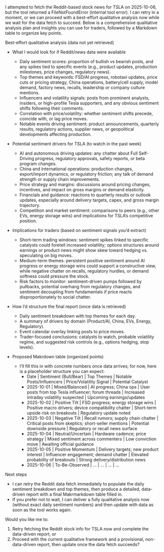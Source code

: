 I attempted to fetch the Reddit-based stock news for TSLA on 2025-10-06, but the tool returned a FileNotFoundError (internal tool error). I can retry in a moment, or we can proceed with a best-effort qualitative analysis now while we wait for the data fetch to succeed. Below is a comprehensive qualitative analysis plan and insights you can use for traders, followed by a Markdown table to organize key points.

Best-effort qualitative analysis (data not yet retrieved)
- What I would look for if Reddit/news data were available
  - Daily sentiment scores: proportion of bullish vs bearish posts, and any spikes tied to specific events (e.g., product updates, production milestones, price changes, regulatory news).
  - Top themes and keywords: FSD/AI progress, robotaxi updates, price cuts or pricing strategy, China operations, battery/cell supply, model demand, factory news, recalls, leadership or company culture mentions.
  - Influencers and volatility signals: posts from prominent analysts, insiders, or high-profile Tesla supporters, and any obvious sentiment shifts following their comments.
  - Correlation with price/volatility: whether sentiment shifts precede, coincide with, or lag price moves.
  - Notable events driving sentiment: product announcements, quarterly results, regulatory actions, supplier news, or geopolitical developments affecting production.

- Potential sentiment drivers for TSLA (to watch in the past week)
  - AI and autonomous driving updates: any chatter about Full Self-Driving progress, regulatory approvals, safety reports, or beta program changes.
  - China and international operations: production changes, export/import dynamics, or regulatory friction; any talk of demand strength or supply chain improvements.
  - Price strategy and margins: discussions around pricing changes, incentives, and impact on gross margins or demand elasticity.
  - Financials and guidance: reactions to quarterly results or outlook updates, especially around delivery targets, capex, and gross margin trajectory.
  - Competition and market sentiment: comparisons to peers (e.g., other EVs, energy storage wins) and implications for TSLA’s competitive position.

- Implications for traders (based on sentiment signals you’d extract)
  - Short-term trading windows: sentiment spikes linked to specific catalysts could foretell increased volatility; options structures around earnings or product news might show skew toward hedging vs. speculating on big moves.
  - Medium-term themes: persistent positive sentiment around AI progress or energy storage wins could support a constructive view, while negative chatter on recalls, regulatory hurdles, or demand softness could pressure the stock.
  - Risk factors to monitor: sentiment-driven pumps followed by pullbacks, potential overhang from regulatory changes, and sentiment decoupling from fundamentals if price reacts disproportionately to social chatter.

- How I’d structure the final report (once data is retrieved)
  - Daily sentiment breakdown with top themes for each day.
  - A summary of drivers by domain (Product/AI, China, EVs, Energy, Regulatory).
  - Event calendar overlay linking posts to price moves.
  - Trader-focused conclusions: catalysts to watch, probable volatility regime, and suggested risk controls (e.g., options hedging, stop levels).

- Proposed Makrdown table (organized points)
  - I’ll fill this in with concrete numbers once data arrives; for now, here is a placeholder structure you can expect:
    - Date | Sentiment (Bull/Bear) | Top Themes | Notable Posts/Influencers | Price/Volatility Signal | Potential Catalyst
    - 2025-10-01 | Mixed/Balanced | AI progress; China ops | User posts from top Tesla influencer; forum threads | Increased intraday volatility suspected | Upcoming earnings/updates
    - 2025-10-02 | Positive Tilt | FSD progress; energy storage wins | Positive macro drivers; device compatibility chatter | Short-term upside risk on breakouts | Regulatory update noted
    - 2025-10-03 | Negative Tilt | Recall rumors; supply chain chatter | Critical posts from skeptics; short-seller mentions | Potential downside pressure | Regulatory or recall news surface
    - 2025-10-04 | Neutral/Uncertain | Hardware cadence; price strategy | Mixed sentiment across commenters | Low conviction move | Awaiting official guidance
    - 2025-10-05 | Positive Momentum | Delivery targets; new product interest | Influencer engagement; demand chatter | Elevated probability of breakouts | Strong delivery/distribution news
    - 2025-10-06 | To-Be-Observed | … | … | … | …

Next steps
- I can retry the Reddit data fetch immediately to populate the daily sentiment breakdown and top themes, then produce a detailed, data-driven report with a final Makrmarkdown table filled in.
- If you prefer not to wait, I can deliver a fully qualitative analysis now (without exact daily sentiment numbers) and then update with data as soon as the tool works again.

Would you like me to:
1) Retry fetching the Reddit stock info for TSLA now and complete the data-driven report, or
2) Proceed with the current qualitative framework and a provisional, non-data-driven report, then update once the data fetch succeeds?